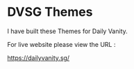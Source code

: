 # DVSG Themes

I have built these Themes for Daily Vanity.

For live website please view the URL :

<a href="https://dailyvanity.sg/">https://dailyvanity.sg/</a>
